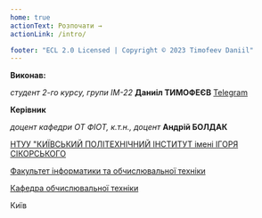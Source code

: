 ```yaml
---
home: true
actionText: Розпочати →
actionLink: /intro/

footer: "ECL 2.0 Licensed | Copyright © 2023 Timofeev Daniil"
---
```



**Виконав:** 

*студент 2-го курсу, групи ІМ-22*<span padding-right:5em></span> **Даниіл ТИМОФЕЄВ** [Telegram](https://t.me/DanioRerio8)

**Керівник**

*доцент кафедри ОТ ФІОТ, к.т.н., доцент*<span padding-right:5em></span> **Андрій БОЛДАК** 

[НТУУ "КИЇВСЬКИЙ ПОЛІТЕХНІЧНИЙ ІНСТИТУТ імені ІГОРЯ СІКОРСЬКОГО](https://kpi.ua/)

[Факультет інформатики та обчислювальної техніки](https://fiot.kpi.ua/)

[Кафедра обчислювальної техніки](https://comsys.kpi.ua/)

Київ
